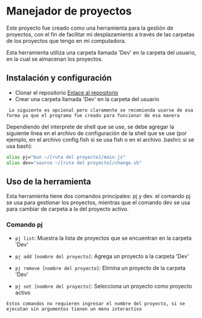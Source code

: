 # Manejador de proyectos

Este proyecto fue creado como una herramienta para la gestión de proyectos, con el fin de facilitar mi desplazamiento a través 
de las carpetas de los proyectos que tengo en mi computadora.

Esta herramienta utiliza una carpeta llamada 'Dev' en la carpeta del usuario, en la cual se almacenan los proyectos. 

## Instalación y configuración

- Clonar el repositorio [Enlace al repositorio](https://github.com/KingPandX/pjManager)
- Crear una carpeta llamada 'Dev' en la carpeta del usuario


``` Lo siguiente es opcional pero claramente se recomienda usarse de esa forma ya que el programa fue creado para funcionar de esa manera```

Dependiendo del interprete de shell que se use, se debe agregar la siguiente línea en el archivo de configuración de la shell que se use (por ejemplo, en el archivo config.fish si se usa fish o en el archivo .bashrc si se usa bash):

```bash
alias pj="bun ~/[ruta del proyecto]/main.js"
alias dev="source ~/[ruta del proyecto]/change.sh"
```

## Uso de la herramienta

Esta herramienta tiene dos comandos principales: pj y dev.
el comando pj se usa para gestionar los proyectos, 
mientras que el comando dev se usa para cambiar de carpeta a la del proyecto activo.

### Comando pj

- ```pj list```: Muestra la lista de proyectos que se encuentran en la carpeta 'Dev'

- ```pj add [nombre del proyecto]```: Agrega un proyecto a la carpeta 'Dev'

- ```pj remove [nombre del proyecto]```: Elimina un proyecto de la carpeta 'Dev'

- ```pj set [nombre del proyecto]```: Selecciona un proyecto como proyecto activo



```Estos comandos no requieren ingresar el nombre del proyecto, si se ejecutan sin argumentos tienen un menu interactivo```
```
